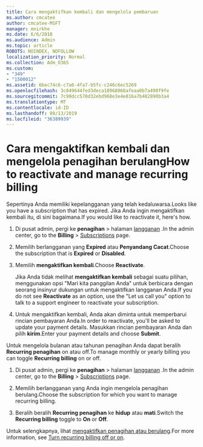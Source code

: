 ```yaml
---
title: Cara mengaktifkan kembali dan mengelola pembaruan
ms.author: cmcatee
author: cmcatee-MSFT
manager: mnirkhe
ms.date: 6/6/2018
ms.audience: Admin
ms.topic: article
ROBOTS: NOINDEX, NOFOLLOW
localization_priority: Normal
ms.collection: Adm_O365
ms.custom:
- "349"
- "1500012"
ms.assetid: 6bec74c6-c7a6-4fa7-b5fc-c246c6ec5269
ms.openlocfilehash: 3c049644fed3deca18968068afeaa0b7a490f9fe
ms.sourcegitcommit: 7c90dcc570d32ebd968e3e4e816a7b482890b3a4
ms.translationtype: MT
ms.contentlocale: id-ID
ms.lasthandoff: 08/13/2019
ms.locfileid: "36389939"
---
```

# <a name="how-to-reactivate-and-manage-recurring-billing"></a><span data-ttu-id="022b4-102">Cara mengaktifkan kembali dan mengelola penagihan berulang</span><span class="sxs-lookup"><span data-stu-id="022b4-102">How to reactivate and manage recurring billing</span></span>

<span data-ttu-id="022b4-103">Sepertinya Anda memiliki kepelangganan yang telah kedaluwarsa.</span><span class="sxs-lookup"><span data-stu-id="022b4-103">Looks like you have a subscription that has expired.</span></span> <span data-ttu-id="022b4-104">Jika Anda ingin mengaktifkan kembali itu, di sini bagaimana.</span><span class="sxs-lookup"><span data-stu-id="022b4-104">If you would like to reactivate it, here's how.</span></span>
  
1. <span data-ttu-id="022b4-105">Di pusat admin, pergi ke **penagihan** \> halaman [langganan](https://go.microsoft.com/fwlink/p/?linkid=842054) .</span><span class="sxs-lookup"><span data-stu-id="022b4-105">In the admin center, go to the **Billing** \> [Subscriptions](https://go.microsoft.com/fwlink/p/?linkid=842054) page.</span></span>

2. <span data-ttu-id="022b4-106">Memilih berlangganan yang **Expired** atau **Penyandang Cacat**.</span><span class="sxs-lookup"><span data-stu-id="022b4-106">Choose the subscription that is **Expired** or **Disabled**.</span></span>

3. <span data-ttu-id="022b4-107">Memilih **mengaktifkan kembali**.</span><span class="sxs-lookup"><span data-stu-id="022b4-107">Choose **Reactivate**.</span></span>

    <span data-ttu-id="022b4-108">Jika Anda tidak melihat **mengaktifkan kembali** sebagai suatu pilihan, menggunakan opsi "Mari kita panggilan Anda" untuk berbicara dengan seorang insinyur dukungan untuk mengaktifkan langganan Anda.</span><span class="sxs-lookup"><span data-stu-id="022b4-108">If you do not see **Reactivate** as an option, use the "Let us call you" option to talk to a support engineer to reactivate your subscription.</span></span>

4. <span data-ttu-id="022b4-109">Untuk mengaktifkan kembali, Anda akan diminta untuk memperbarui rincian pembayaran Anda.</span><span class="sxs-lookup"><span data-stu-id="022b4-109">In order to reactivate, you'll be asked to update your payment details.</span></span> <span data-ttu-id="022b4-110">Masukkan rincian pembayaran Anda dan pilih **kirim**.</span><span class="sxs-lookup"><span data-stu-id="022b4-110">Enter your payment details and choose **Submit**.</span></span>

<span data-ttu-id="022b4-111">Untuk mengelola bulanan atau tahunan penagihan Anda dapat beralih **Recurring penagihan** on atau off.</span><span class="sxs-lookup"><span data-stu-id="022b4-111">To manage monthly or yearly billing you can toggle **Recurring billing** on or off.</span></span>
  
1. <span data-ttu-id="022b4-112">Di pusat admin, pergi ke **penagihan** \> halaman [langganan](https://go.microsoft.com/fwlink/p/?linkid=842054) .</span><span class="sxs-lookup"><span data-stu-id="022b4-112">In the admin center, go to the **Billing** \> [Subscriptions](https://go.microsoft.com/fwlink/p/?linkid=842054) page.</span></span>

2. <span data-ttu-id="022b4-113">Memilih berlangganan yang Anda ingin mengelola penagihan berulang.</span><span class="sxs-lookup"><span data-stu-id="022b4-113">Choose the subscription for which you want to manage recurring billing.</span></span>

3. <span data-ttu-id="022b4-114">Beralih beralih **Recurring penagihan** ke **hidup** atau **mati**.</span><span class="sxs-lookup"><span data-stu-id="022b4-114">Switch the **Recurring billing** toggle to **On** or **Off**.</span></span>

<span data-ttu-id="022b4-115">Untuk selengkapnya, lihat [mengaktifkan penagihan atau berulang](https://docs.microsoft.com/en-us/office365/admin/subscriptions-and-billing/renew-your-subscription#turn-recurring-billing-off-or-on).</span><span class="sxs-lookup"><span data-stu-id="022b4-115">For more information, see [Turn recurring billing off or on](https://docs.microsoft.com/en-us/office365/admin/subscriptions-and-billing/renew-your-subscription#turn-recurring-billing-off-or-on).</span></span>